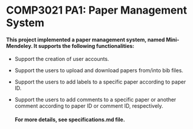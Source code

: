 # COMP3021 PA1: Paper Management System

#### This project implemented a paper management system, named Mini-Mendeley. It supports the following functionalities:
- Support the creation of user accounts.
- Support the users to upload and download papers from/into bib files.
- Support the users to add labels to a specific paper according to paper ID.
- Support the users to add comments to a specific paper or another comment according to paper ID or comment ID, respectively.

  #### For more details, see specifications.md file.
